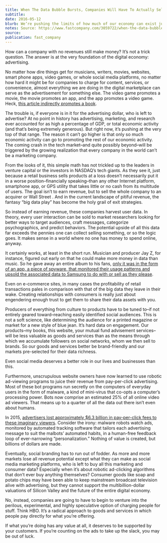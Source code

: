 ```yaml
---
title: When The Data Bubble Bursts, Companies Will Have To Actually Sell Things Again
subtitle: 
date: 2016-05-12
blurb: We’re pushing the limits of how much of our economy can exist just collecting and selling data to better target ads. Once people realize that’s a losing game, we’ll have to get back to a real economy.
notes: Source: https://www.fastcompany.com/3059722/when-the-data-bubble-bursts-companies-will-have-to-actually-sell-things-again
source: 
publication: fast_company
---
```


How can a company with no revenues still make money? It’s not a trick question. The answer is at the very foundation of the digital economy: advertising.

No matter how dire things get for musicians, writers, movies, websites, smart phone apps, video games, or whole social media platforms, no matter how hard it might be for companies to charge for content, services, or convenience, almost everything we are doing in the digital marketplace can serve as the advertisement for something else. The video game promotes a movie, the movie promotes an app, and the app promotes a video game. Heck, [this article indirectly promotes a book](https://www.amazon.com/Throwing-Rocks-Google-Bus-Prosperity-ebook/dp/B00Z8VTKBQ?ie=UTF8&btkr=1&ref_=dp-kindle-redirect&tag=wwwfccom-20).

The trouble is, if everyone is in it for the advertising dollar, who is left to advertise? At no point in history has advertising, marketing, and research ever accounted for as high a percentage of GDP, or total economic activity (and that’s being extremely generous). But right now, it’s pushing at the very top of that range. The reason it can’t go higher is that only so much economic activity can go to promoting the rest of our economic activity. The coming crash in the tech market–and quite possibly beyond–will be triggered by the growing realization that every company in the world can’t be a marketing company.

From the looks of it, this simple math has not trickled up to the leaders in venture capital or the investors in NASDAQ’s tech giants. As they see it, just because a retail business sells products at a loss doesn’t necessarily put it in a worse position–financially speaking–than any other Internet platform, smartphone app, or GPS utility that takes little or no cash from its multitude of users. The goal isn’t to earn revenue, but to sell the whole company to an acquirer or Wall Street . And in the current landscape of pitiful revenue, the fantasy “big data play” has become the holy grail of exit strategies.

So instead of earning revenue, these companies harvest user data. In theory, every user interaction can be sold to market researchers looking for better ways to target audiences, craft messages, categorize psychographics, and predict behaviors. The potential upside of all this data far exceeds the pennies one can collect selling something, or so the logic goes. It makes sense in a world where no one has money to spend online, anyway.

It certainly works, at least in the short run. Musician and producer Jay Z, for instance, figured out early on that he could make more money in data than music. So he gave away an entire album to his fans, [only it was in the form of an app, a piece of spyware, that monitored their usage patterns and upsold the associated data to Samsung to do with or sell as they please](http://www.theverge.com/2013/7/11/4513486/jay-z-samsung-magna-carta-holy-grail-download-issues).

Even on e-commerce sites, in many cases the profitability of retail transactions pales in comparison with that of the big data they leave in their wake. Creating relationships with consumers is really just about engendering enough trust to get them to share their data assets with you.

Producers of everything from culture to products have to be tuned to–if not entirely geared toward–reaching easily identified social audiences. This is not a soft science, like determining the audience for a printed magazine or market for a new style of blue jean. It’s hard data on engagement. Our products–my books, this website, your mutual fund advisement services–will be less valuable as goods and services than as the means through which we accumulate followers on social networks, whom we then sell to brands. So our goods and services better be brand-friendly and our markets pre-selected for their data richness.

Even social media deserves a better role in our lives and businesses than this.

Furthermore, unscrupulous website owners have now learned to use robotic ad-viewing programs to juice their revenue from pay-per-click advertising. Most of these bot programs run secretly on the computers of everyday users in the form of malware, a kind of mini-virus that co-opts a computer’s processing power. Bots now comprise an estimated 25% of all online video ad viewers. That means up to a quarter of all the data out there isn’t even about humans.

In 2015, [advertisers lost approximately $6.3 billion in pay-per-click fees to these imaginary viewers](https://www.webmasterworld.com/google_adwords/4769125.htm). Consider the irony: malware robots watch ads, monitored by automated tracking software that tailors each advertising message to suit the malbots’ automated habits, in a human-free feedback loop of ever-narrowing “personalization.” Nothing of value is created, but billions of dollars are made.

Eventually, social branding has to run out of fodder. As more and more markets lose all revenue potential except what they can make as social media marketing platforms, who is left to buy all this marketing and consumer data? Especially when it’s about robotic ad-clicking algorithms that don’t ever buy anything themselves? Consumer goods like soap and potato chips may have been able to keep mainstream broadcast television alive with advertising, but they cannot support the multibillion-dollar valuations of Silicon Valley and the future of the entire digital economy.

No, instead, companies are going to have to begin to venture into the perilous, experimental, and highly speculative option of charging people for stuff. Think HBO. It’s a radical approach to goods and services in which people pay directly for what you’re offering.

If what you’re doing has any value at all, it deserves to be supported by your customers. If you’re counting on the ads to take up the slack, you may be out of luck.
